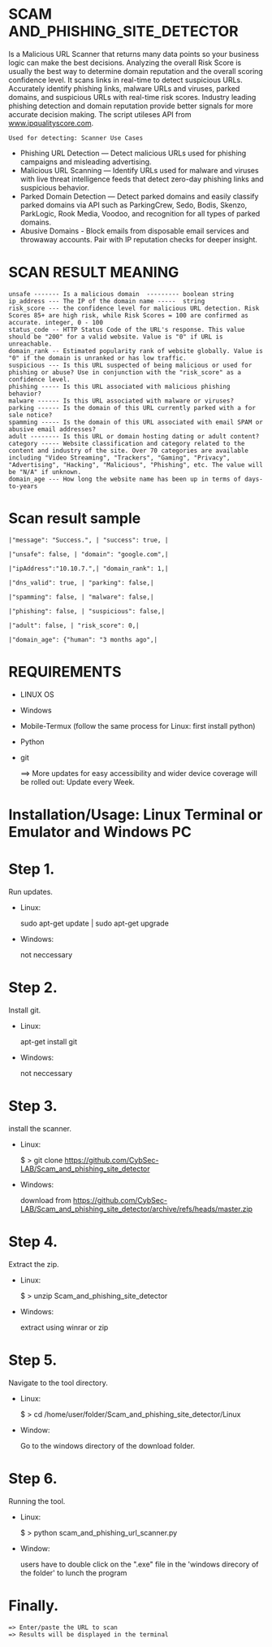 
# SCAM AND_PHISHING_SITE_DETECTOR
Is a Malicious URL Scanner that returns many data points 
so your business logic can make the best decisions. Analyzing the 
overall Risk Score is usually the best way to determine domain 
reputation and the overall scoring confidence level. It scans 
links in real-time to detect suspicious URLs. Accurately identify 
phishing links, malware URLs and viruses, parked domains, and suspicious URLs with real-time risk scores. Industry leading phishing detection and domain reputation provide better signals for more accurate decision making. 
The script utileses API from www.ipqualityscore.com.

    Used for detecting: Scanner Use Cases
* Phishing URL Detection — Detect malicious URLs used for phishing campaigns and misleading advertising.
* Malicious URL Scanning — Identify URLs used for malware and viruses with live threat intelligence feeds that detect zero-day phishing links and suspicious behavior.
* Parked Domain Detection — Detect parked domains and easily classify parked domains via API such as ParkingCrew, Sedo, Bodis, Skenzo, ParkLogic, Rook Media, Voodoo, and recognition for all types of parked domains.
* Abusive Domains - Block emails from disposable email services and throwaway accounts. Pair with IP reputation checks for deeper insight.


# SCAN RESULT MEANING
    unsafe ------- Is a malicious domain  --------- boolean string
    ip_address --- The IP of the domain name -----  string
    risk_score --- the confidence level for malicious URL detection. Risk Scores 85+ are high risk, while Risk Scores = 100 are confirmed as accurate. integer, 0 - 100
    status_code -- HTTP Status Code of the URL's response. This value should be "200" for a valid website. Value is "0" if URL is unreachable.
    domain_rank -- Estimated popularity rank of website globally. Value is "0" if the domain is unranked or has low traffic.
    suspicious --- Is this URL suspected of being malicious or used for phishing or abuse? Use in conjunction with the "risk_score" as a confidence level.
    phishing ----- Is this URL associated with malicious phishing behavior?
    malware ------ Is this URL associated with malware or viruses?
    parking ------ Is the domain of this URL currently parked with a for sale notice?
    spamming ----- Is the domain of this URL associated with email SPAM or abusive email addresses?
    adult -------- Is this URL or domain hosting dating or adult content?
    category ----- Website classification and category related to the content and industry of the site. Over 70 categories are available including "Video Streaming", "Trackers", "Gaming", "Privacy", "Advertising", "Hacking", "Malicious", "Phishing", etc. The value will be "N/A" if unknown.
    domain_age --- How long the website name has been up in terms of days-to-years

# Scan result sample

    |"message": "Success.", | "success": true, |

    |"unsafe": false, | "domain": "google.com",|	

    |"ipAddress":"10.10.7.",| "domain_rank": 1,|

	|"dns_valid": true, | "parking": false,|
    
    |"spamming": false, | "malware": false,|

	|"phishing": false, | "suspicious": false,|

	|"adult": false, | "risk_score": 0,|

	|"domain_age": {"human": "3 months ago",|


# REQUIREMENTS
* LINUX OS
* Windows
* Mobile-Termux (follow the same process for Linux: first install python)
* Python  
* git


    ==> More updates for easy accessibility and wider device coverage will be rolled out: Update every Week.
    

# Installation/Usage: Linux Terminal or Emulator and Windows PC

# Step 1.
Run updates.  
* Linux: 


    sudo apt-get update | sudo apt-get upgrade
* Windows: 


    not neccessary

# Step 2.
Install git.
* Linux: 


    apt-get install git 
* Windows: 


    not neccessary


# Step 3.
install the scanner.
* Linux: 


    $ > git clone https://github.com/CybSec-LAB/Scam_and_phishing_site_detector 
* Windows: 


    download from  https://github.com/CybSec-LAB/Scam_and_phishing_site_detector/archive/refs/heads/master.zip

# Step 4.
Extract the zip.
* Linux: 


    $ > unzip Scam_and_phishing_site_detector
* Windows: 


    extract using winrar or zip

# Step 5.
Navigate to the tool directory.
* Linux: 


    $ > cd /home/user/folder/Scam_and_phishing_site_detector/Linux
* Window: 


    Go to the windows directory of the download folder.

# Step 6.
Running the tool. 
* Linux: 


    $ > python scam_and_phishing_url_scanner.py
* Window: 


    users have to double click on the ".exe" file in the 'windows direcory of the folder' to lunch the program

# Finally.


    => Enter/paste the URL to scan
    => Results will be displayed in the terminal